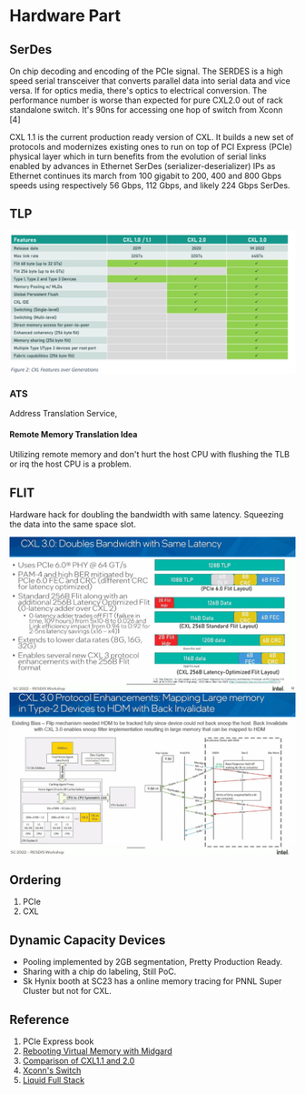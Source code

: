 # Hardware Part
## SerDes
On chip decoding and encoding of the PCIe signal. The SERDES is a high speed serial transceiver that converts parallel data into serial data and vice versa. If for optics media, there's optics to electrical conversion. The performance number is worse than expected for pure CXL2.0 out of rack standalone switch. It's 90ns for accessing one hop of switch from Xconn [4]

CXL 1.1 is the current production ready version of CXL. It builds a new set of protocols and modernizes existing ones to run on top of  PCI Express (PCIe) physical layer which in turn benefits from the evolution of serial links enabled by advances in Ethernet SerDes (serializer-deserializer) IPs as Ethernet continues its march from 100 gigabit to 200, 400 and 800 Gbps speeds using respectively 56 Gbps, 112 Gbps, and likely 224 Gbps SerDes.

## TLP
![Alt text](image-1.png)
### ATS
Address Translation Service, 
#### Remote Memory Translation Idea
Utilizing remote memory and don't hurt the host CPU with flushing the TLB or irq the host CPU is a problem.

## FLIT
Hardware hack for doubling the bandwidth with same latency. Squeezing the data into the same space slot.

![Alt text](image-3.png)
![Alt text](image-2.png)
## Ordering

1. PCIe
2. CXL


## Dynamic Capacity Devices
- Pooling implemented by 2GB segmentation, Pretty Production Ready.
- Sharing with a chip do labeling, Still PoC.
- Sk Hynix booth at SC23 has a online memory tracing for PNNL Super Cluster but not for CXL.


## Reference
1. PCIe Express book
2. [Rebooting Virtual Memory with Midgard](https://www.cs.yale.edu/homes/abhishek/sidgupta-isca21.pdf)
3. [Comparison of CXL1.1 and 2.0](https://www.electronicdesign.com/technologies/embedded/article/21249351/cxl-consortium-whats-the-difference-between-cxl-11-and-cxl-20)
4. [Xconn's Switch](https://www.hpcwire.com/off-the-wire/xconn-technologies-debuts-industrys-1st-hybrid-cxl-2-0-and-pcie-gen-5-switch/)
5. [Liquid Full Stack](https://www.youtube.com/watch?v=CEMNKp-WPu0)